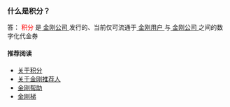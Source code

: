 ### 什么是积分？
答：<font color="red"> 积分 </font>是[ 金刚公司 ](https://a2zitpro.github.io/web/a2zitpro)发行的、当前仅可流通于[ 金刚用户 ](https://a2zitpro.github.io/web/kkuser)与[ 金刚公司 ](https://a2zitpro.github.io/web/a2zitpro)之间的数字化代金券


#### 推荐阅读
- [关于积分](https://a2zitpro.github.io/web/list_point)
- [关于金刚推荐人](https://a2zitpro.github.io/web/列表-金刚推荐人及相关问题)
- [金刚帮助](https://a2zitpro.github.io/web/list_helpkkvpn)
- [金刚梯](https://a2zitpro.github.io/web/dlb)
